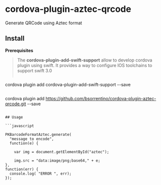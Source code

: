 # cordova-plugin-aztec-qrcode
Generate QRCode using Aztec format


## Install

**Prerequisites**
> The **cordova-plugin-add-swift-support** allow to develop cordova plugin using swift. It provides a way to configure IOS toolchains to support swift 3.0
>```
cordova plugin add cordova-plugin-add-swift-support --save
```

```
cordova plugin add https://github.com/bsorrentino/cordova-plugin-aztec-qrcode.git --save
```

## Usage

```javascript

PKBarcodeFormatAztec.generate(
  "message to encode",
  function(e) {

    var img = document.getElementById("aztec");

    img.src = "data:image/png;base64," + e;
},
function(err) {
  console.log( "ERROR ", err);
});

```
